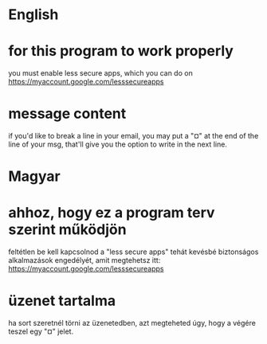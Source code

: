 English
===========
# for this program to work properly
you must enable less secure apps, which you can do on https://myaccount.google.com/lesssecureapps

# message content
if you'd like to break a line in your email, you may put a "¤" at the end of the line of your msg, that'll give you the option to write in the next line.



Magyar
===========
# ahhoz, hogy ez a program terv szerint működjön
feltétlen be kell kapcsolnod a "less secure apps" tehát kevésbé biztonságos alkalmazások engedélyét, amit megtehetsz itt: 
https://myaccount.google.com/lesssecureapps

# üzenet tartalma
ha sort szeretnél törni az üzenetedben, azt megteheted úgy, hogy a végére teszel egy "¤" jelet.

